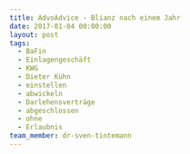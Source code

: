 ```yaml
---
title: AdvoAdvice - Blianz nach einem Jahr
date: 2017-01-04 00:00:00
layout: post
tags:
  - BaFin
  - Einlagengeschäft
  - KWG
  - Dieter Kühn
  - einstellen
  - abwickeln
  - Darlehensverträge
  - abgeschlossen
  - ohne
  - Erlaubnis
team_member: dr-sven-tintemann
---
```

